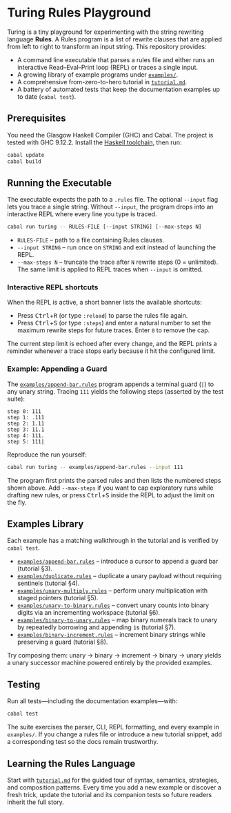 # Turing Rules Playground

Turing is a tiny playground for experimenting with the string rewriting language **Rules**. A Rules program is a list of rewrite clauses that are applied from left to right to transform an input string. This repository provides:

- A command line executable that parses a rules file and either runs an interactive Read–Eval–Print loop (REPL) or traces a single input.
- A growing library of example programs under [`examples/`](examples/).
- A comprehensive from-zero-to-hero tutorial in [`tutorial.md`](tutorial.md).
- A battery of automated tests that keep the documentation examples up to date (`cabal test`).

## Prerequisites

You need the Glasgow Haskell Compiler (GHC) and Cabal. The project is tested with GHC 9.12.2. Install the [Haskell toolchain](https://www.haskell.org/downloads/), then run:

```bash
cabal update
cabal build
```

## Running the Executable

The executable expects the path to a `.rules` file. The optional `--input` flag lets you trace a single string. Without `--input`, the program drops into an interactive REPL where every line you type is traced.

```bash
cabal run turing -- RULES-FILE [--input STRING] [--max-steps N]
```

- `RULES-FILE` – path to a file containing Rules clauses.
- `--input STRING` – run once on `STRING` and exit instead of launching the REPL.
- `--max-steps N` – truncate the trace after `N` rewrite steps (0 = unlimited). The same limit is applied to REPL traces when `--input` is omitted.

### Interactive REPL shortcuts

When the REPL is active, a short banner lists the available shortcuts:

- Press <kbd>Ctrl</kbd>+<kbd>R</kbd> (or type `:reload`) to parse the rules file again.
- Press <kbd>Ctrl</kbd>+<kbd>S</kbd> (or type `:steps`) and enter a natural number to set the maximum rewrite steps for future traces. Enter `0` to remove the cap.

The current step limit is echoed after every change, and the REPL prints a reminder whenever a trace stops early because it hit the configured limit.

### Example: Appending a Guard

The [`examples/append-bar.rules`](examples/append-bar.rules) program appends a terminal guard (`|`) to any unary string. Tracing `111` yields the following steps (asserted by the test suite):

```text
step 0: 111
step 1: .111
step 2: 1.11
step 3: 11.1
step 4: 111.
step 5: 111|
```

Reproduce the run yourself:

```bash
cabal run turing -- examples/append-bar.rules --input 111
```

The program first prints the parsed rules and then lists the numbered steps shown above. Add `--max-steps` if you want to cap exploratory runs while drafting new rules, or press <kbd>Ctrl</kbd>+<kbd>S</kbd> inside the REPL to adjust the limit on the fly.

## Examples Library

Each example has a matching walkthrough in the tutorial and is verified by `cabal test`.

- [`examples/append-bar.rules`](examples/append-bar.rules) – introduce a cursor to append a guard bar (tutorial §3).
- [`examples/duplicate.rules`](examples/duplicate.rules) – duplicate a unary payload without requiring sentinels (tutorial §4).
- [`examples/unary-multiply.rules`](examples/unary-multiply.rules) – perform unary multiplication with staged pointers (tutorial §5).
- [`examples/unary-to-binary.rules`](examples/unary-to-binary.rules) – convert unary counts into binary digits via an incrementing workspace (tutorial §6).
- [`examples/binary-to-unary.rules`](examples/binary-to-unary.rules) – map binary numerals back to unary by repeatedly borrowing and appending `1`s (tutorial §7).
- [`examples/binary-increment.rules`](examples/binary-increment.rules) – increment binary strings while preserving a guard (tutorial §8).

Try composing them: unary → binary → increment → binary → unary yields a unary successor machine powered entirely by the provided examples.

## Testing

Run all tests—including the documentation examples—with:

```bash
cabal test
```

The suite exercises the parser, CLI, REPL formatting, and every example in `examples/`. If you change a rules file or introduce a new tutorial snippet, add a corresponding test so the docs remain trustworthy.

## Learning the Rules Language

Start with [`tutorial.md`](tutorial.md) for the guided tour of syntax, semantics, strategies, and composition patterns. Every time you add a new example or discover a fresh trick, update the tutorial and its companion tests so future readers inherit the full story.
